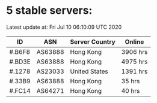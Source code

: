 # 5 stable servers:

Latest update at: Fri Jul 10 06:10:09 UTC 2020

| ID | ASN | Server Country | Online |
| -- | --- | -------------- | ------ |
| #.B6F8 | AS63888 | Hong Kong | 3906 hrs |
| #.BD3E | AS63888 | Hong Kong | 4975 hrs |
| #.1278 | AS23033 | United States | 1391 hrs |
| #.33B9 | AS63888 | Hong Kong | 35 hrs |
| #.FC14 | AS64271 | Hong Kong | 40 hrs |

